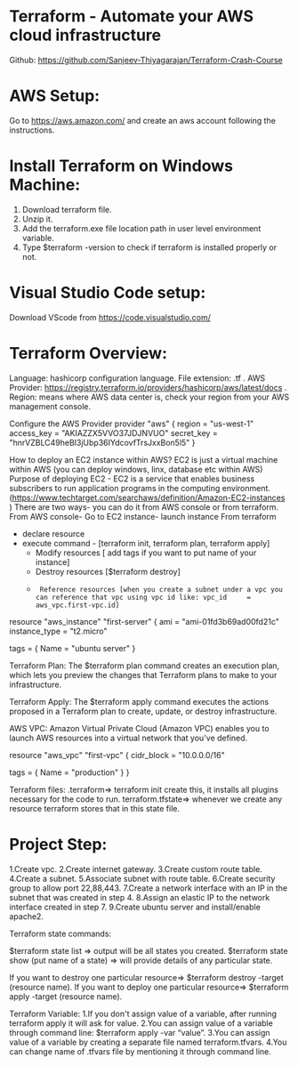 # Terraform - Automate your AWS cloud infrastructure

Github: https://github.com/Sanjeev-Thiyagarajan/Terraform-Crash-Course

# AWS Setup:
Go to https://aws.amazon.com/  and create an aws account following the instructions.

# Install Terraform on Windows Machine:
1. Download terraform file.
2. Unzip it.
3. Add the terraform.exe file location path in user level environment variable.
4. Type $terraform -version to check if terraform is installed properly or not.

# Visual Studio Code setup:
Download VScode from https://code.visualstudio.com/ 

# Terraform Overview:
 
Language: hashicorp configuration language.
File extension: .tf .
AWS Provider: https://registry.terraform.io/providers/hashicorp/aws/latest/docs .
Region: means where AWS data center is, check your region from your AWS management console.

Configure the AWS Provider
provider "aws" {
  region = "us-west-1"
  access_key = "AKIAZZX5VVO37JDJNVUO"
  secret_key = "hnrVZBLC49heBI3jUbp36IYdcovfTrsJxxBon5l5"
}


How to deploy an EC2 instance within AWS?
EC2 is just a virtual machine within AWS (you can deploy windows, linx, database etc within AWS)
Purpose of deploying EC2 - EC2 is a service that enables business subscribers to run application programs in the computing environment. (https://www.techtarget.com/searchaws/definition/Amazon-EC2-instances )
There are two ways- you can do it from AWS console or from terraform.
 From AWS console- Go to EC2 instance- launch instance
 From terraform 
- declare resource
- execute command - [terraform init, terraform plan, terraform apply]
     - 	Modify resources [ add tags if you want to put name of your instance]
     - 	Destroy resources [$terraform destroy]
     -   	Reference resources [when you create a subnet under a vpc you can reference that vpc using vpc id like: vpc_id     = aws_vpc.first-vpc.id]


resource "aws_instance" "first-server" {
  ami           = "ami-01fd3b69ad00fd21c"
  instance_type = "t2.micro"
 
  tags = {
    Name = "ubuntu server"
  }


Terraform Plan:
The $terraform plan command creates an execution plan, which lets you preview the changes that Terraform plans to make to your infrastructure.

Terraform Apply:
The $terraform apply command executes the actions proposed in a Terraform plan to create, update, or destroy infrastructure.

AWS VPC:
Amazon Virtual Private Cloud (Amazon VPC) enables you to launch AWS resources into a virtual network that you've defined.

resource "aws_vpc" "first-vpc" {
  cidr_block       = "10.0.0.0/16"
 
  tags = {
    Name = "production"
  }
}


Terraform files:
.terraform=> terraform init create this, it installs all plugins necessary for the code to run.
terraform.tfstate=> whenever we create any resource terraform stores that in this state file.


# Project Step:
1.Create vpc.
2.Create internet gateway.
3.Create custom route table.
4.Create a subnet.
5.Associate subnet with route table.
6.Create security group to allow port 22,88,443.
7.Create a network interface with an IP in the subnet that was created in step 4.
8.Assign an elastic IP to the network interface created in step 7.
9.Create ubuntu server and install/enable apache2.

Terraform state commands:

$terraform state list => output will be all states you created.
$terraform state show (put name of a state) => will provide details of any particular state.

If you want to destroy one particular resource=> $terraform destroy -target (resource name).
If you want to deploy one particular resource=> $terraform apply -target (resource name).

Terraform Variable:
1.If you don't assign value of a variable, after running terraform apply it will ask for value.
2.You can assign value of a variable through command line: $terraform apply -var “value”.
3.You can assign value of a variable by creating a separate file named terraform.tfvars.
4.You can change name of .tfvars file by mentioning it through command line.







